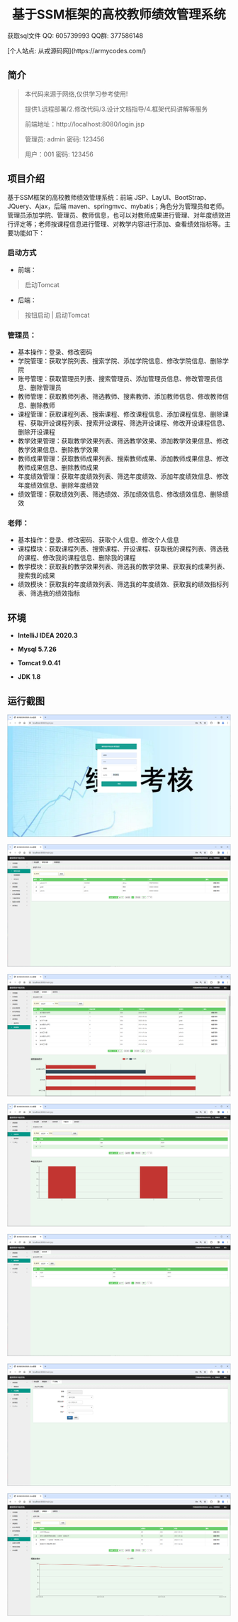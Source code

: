 <p><h1 align="center">基于SSM框架的高校教师绩效管理系统</h1></p>

<p> 获取sql文件 QQ: 605739993 QQ群: 377586148 </p>
<p> [个人站点: 从戎源码网](https://armycodes.com/)</p>

## 简介

> 本代码来源于网络,仅供学习参考使用!
>
> 提供1.远程部署/2.修改代码/3.设计文档指导/4.框架代码讲解等服务
>
> 前端地址：http://localhost:8080/login.jsp
>
> 管理员: admin 密码: 123456
>
> 用户：001 密码: 123456
>

## 项目介绍

基于SSM框架的高校教师绩效管理系统：前端 JSP、LayUI、BootStrap、JQuery、Ajax，后端 maven、springmvc、mybatis；角色分为管理员和老师。管理员添加学院、管理员、教师信息，也可以对教师成果进行管理、对年度绩效进行评定等；老师按课程信息进行管理、对教学内容进行添加、查看绩效指标等。主要功能如下：

### 启动方式

- 前端：
> 启动Tomcat

- 后端：
> 按钮启动 | 启动Tomcat

### 管理员：

- 基本操作：登录、修改密码
- 学院管理：获取学院列表、搜索学院、添加学院信息、修改学院信息、删除学院
- 账号管理：获取管理员列表、搜索管理员、添加管理员信息、修改管理员信息、删除管理员
- 教师管理：获取教师列表、筛选教师、搜素教师、添加教师信息、修改教师信息、删除教师
- 课程管理：获取课程列表、搜索课程、修改课程信息、添加课程信息、删除课程、获取开设课程列表、搜索开设课程、筛选开设课程、修改开设课程信息、删除开设课程
- 教学效果管理：获取教学效果列表、筛选教学效果、添加教学效果信息、修改教学效果信息、删除教学效果
- 教师成果管理：获取教师成果列表、搜索教师成果、添加教师成果信息、修改教师成果信息、删除教师成果
- 年度绩效管理：获取年度绩效列表、筛选年度绩效、添加年度绩效信息、修改年度绩效信息、删除年度绩效
- 绩效管理：获取绩效列表、筛选绩效、添加绩效信息、修改绩效信息、删除绩效

### 老师：
- 基本操作：登录、修改密码、获取个人信息、修改个人信息
- 课程模块：获取课程列表、搜索课程、开设课程、获取我的课程列表、筛选我的课程、修改我的课程信息、删除我的课程
- 教学模块：获取我的教学效果列表、筛选我的教学效果、获取我的成果列表、搜索我的成果
- 绩效模块：获取我的年度绩效列表、筛选我的年度绩效、获取我的绩效指标列表、筛选我的绩效指标

## 环境

- <b>IntelliJ IDEA 2020.3</b>

- <b>Mysql 5.7.26</b>

- <b>Tomcat 9.0.41</b>

- <b>JDK 1.8</b>

## 运行截图
![](screenshot/1.png)

![](screenshot/2.png)

![](screenshot/3.png)

![](screenshot/4.png)

![](screenshot/5.png)

![](screenshot/6.png)

![](screenshot/7.png)
